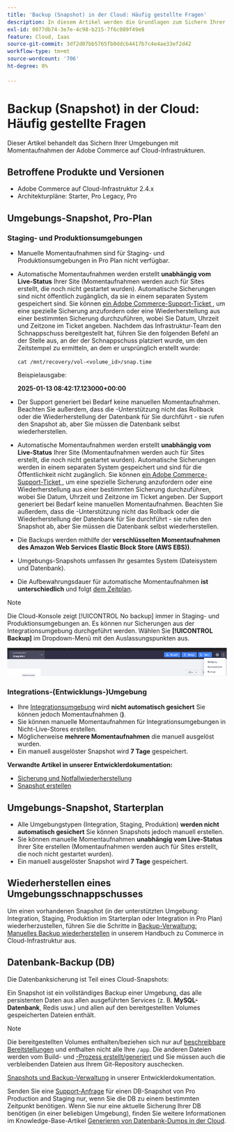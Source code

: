 ```yaml
---
title: 'Backup (Snapshot) in der Cloud: Häufig gestellte Fragen'
description: In diesem Artikel werden die Grundlagen zum Sichern Ihrer Umgebungen mit Snapshots auf Adobe Commerce in der Cloud-Infrastruktur behandelt.
exl-id: 0077db74-3e7e-4c98-b215-7f6c089f49e8
feature: Cloud, Iaas
source-git-commit: 3df2d07bb5765fb0ddcb4417b7c4e4ae33ef2d42
workflow-type: tm+mt
source-wordcount: '706'
ht-degree: 0%

---
```


# Backup (Snapshot) in der Cloud: Häufig gestellte Fragen

Dieser Artikel behandelt das Sichern Ihrer Umgebungen mit Momentaufnahmen der Adobe Commerce auf Cloud-Infrastrukturen.

## Betroffene Produkte und Versionen

* Adobe Commerce auf Cloud-Infrastruktur 2.4.x
* Architekturpläne: Starter, Pro Legacy, Pro

## Umgebungs-Snapshot, Pro-Plan

### Staging- und Produktionsumgebungen

* Manuelle Momentaufnahmen sind für Staging- und Produktionsumgebungen in Pro Plan nicht verfügbar.
* Automatische Momentaufnahmen werden erstellt **unabhängig vom Live-Status** Ihrer Site (Momentaufnahmen werden auch für Sites erstellt, die noch nicht gestartet wurden). Automatische Sicherungen sind nicht öffentlich zugänglich, da sie in einem separaten System gespeichert sind.
Sie können [ein Adobe Commerce-Support-Ticket ](/docs/commerce-knowledge-base/kb/help-center-guide/magento-help-center-user-guide.html#submit-ticket), um eine spezielle Sicherung anzufordern oder eine Wiederherstellung aus einer bestimmten Sicherung durchzuführen, wobei Sie Datum, Uhrzeit und Zeitzone im Ticket angeben. Nachdem das Infrastruktur-Team den Schnappschuss bereitgestellt hat, führen Sie den folgenden Befehl an der Stelle aus, an der der Schnappschuss platziert wurde, um den Zeitstempel zu ermitteln, an dem er ursprünglich erstellt wurde:

  `cat /mnt/recovery/vol-<volume_id>/snap.time`

  Beispielausgabe:

  <strong>2025-01-13 08:42:17.123000+00:00</strong>


* Der Support generiert bei Bedarf keine manuellen Momentaufnahmen. Beachten Sie außerdem, dass die -Unterstützung nicht das Rollback oder die Wiederherstellung der Datenbank für Sie durchführt - sie rufen den Snapshot ab, aber Sie müssen die Datenbank selbst wiederherstellen.
* Automatische Momentaufnahmen werden erstellt **unabhängig vom Live-Status** Ihrer Site (Momentaufnahmen werden auch für Sites erstellt, die noch nicht gestartet wurden). Automatische Sicherungen werden in einem separaten System gespeichert und sind für die Öffentlichkeit nicht zugänglich.
Sie können [ein Adobe Commerce-Support-Ticket ](/help/help-center-guide/help-center/magento-help-center-user-guide.md), um eine spezielle Sicherung anzufordern oder eine Wiederherstellung aus einer bestimmten Sicherung durchzuführen, wobei Sie Datum, Uhrzeit und Zeitzone im Ticket angeben. Der Support generiert bei Bedarf keine manuellen Momentaufnahmen.
Beachten Sie außerdem, dass die -Unterstützung nicht das Rollback oder die Wiederherstellung der Datenbank für Sie durchführt - sie rufen den Snapshot ab, aber Sie müssen die Datenbank selbst wiederherstellen.
* Die Backups werden mithilfe der **verschlüsselten Momentaufnahmen des Amazon Web Services Elastic Block Store (AWS EBS))**.
* Umgebungs-Snapshots umfassen Ihr gesamtes System (Dateisystem und Datenbank).
* Die Aufbewahrungsdauer für automatische Momentaufnahmen **ist unterschiedlich** und folgt [dem Zeitplan](https://experienceleague.adobe.com/en/docs/commerce-on-cloud/user-guide/architecture/pro-architecture#backup-and-disaster-recovery).

>[!NOTE]
>
>Die Cloud-Konsole zeigt [!UICONTROL No backup] immer in Staging- und Produktionsumgebungen an. Es können nur Sicherungen aus der Integrationsumgebung durchgeführt werden. Wählen Sie **[!UICONTROL Backup]** im Dropdown-Menü mit den Auslassungspunkten aus.
>
>![cloud_console_backup.png](assets/cloud_console_backup.png)

### Integrations-(Entwicklungs-)Umgebung

* Ihre [Integrationsumgebung](/help/announcements/adobe-commerce-announcements/integration-environment-enhancement-request-pro-and-starter.md) wird **nicht automatisch gesichert** Sie können jedoch Momentaufnahmen (**)**.
* Sie können manuelle Momentaufnahmen für Integrationsumgebungen in Nicht-Live-Stores erstellen.
* Möglicherweise **mehrere Momentaufnahmen** die manuell ausgelöst wurden.
* Ein manuell ausgelöster Snapshot wird **7 Tage** gespeichert.

**Verwandte Artikel in unserer Entwicklerdokumentation:**

* [Sicherung und Notfallwiederherstellung](https://experienceleague.adobe.com/en/docs/commerce-on-cloud/user-guide/architecture/pro-architecture#backup-and-disaster-recovery)
* [Snapshot erstellen](https://experienceleague.adobe.com/en/docs/commerce-on-cloud/user-guide/develop/storage/snapshots)

## Umgebungs-Snapshot, Starterplan

* Alle Umgebungstypen (Integration, Staging, Produktion) **werden nicht automatisch gesichert** Sie können Snapshots jedoch manuell erstellen.
* Sie können manuelle Momentaufnahmen **unabhängig vom Live-Status** Ihrer Site erstellen (Momentaufnahmen werden auch für Sites erstellt, die noch nicht gestartet wurden).
* Ein manuell ausgelöster Snapshot wird **7 Tage** gespeichert.

## Wiederherstellen eines Umgebungsschnappschusses

Um einen vorhandenen Snapshot (in der unterstützten Umgebung: Integration, Staging, Produktion im Starterplan oder Integration in Pro Plan) wiederherzustellen, führen Sie die Schritte in [Backup-Verwaltung: Manuelles Backup wiederherstellen](https://experienceleague.adobe.com/en/docs/commerce-cloud-service/user-guide/develop/storage/snapshots#restore-a-manual-backup) in unserem Handbuch zu Commerce in Cloud-Infrastruktur aus.

## Datenbank-Backup (DB)

Die Datenbanksicherung ist Teil eines Cloud-Snapshots:

Ein Snapshot ist ein vollständiges Backup einer Umgebung, das alle persistenten Daten aus allen ausgeführten Services (z. B. **MySQL-Datenbank**, Redis usw.) und allen auf den bereitgestellten Volumes gespeicherten Dateien enthält.

>[!NOTE]
>
>Die bereitgestellten Volumes enthalten/beziehen sich nur auf [beschreibbare Bereitstellungen](https://experienceleague.adobe.com/en/docs/commerce-on-cloud/user-guide/configure/app/properties/properties#mounts) und enthalten nicht alle Ihre `/app`. Die anderen Dateien werden vom Build- und [-Prozess erstellt/generiert](https://experienceleague.adobe.com/en/docs/commerce-on-cloud/user-guide/architecture/pro-develop-deploy-workflow#deployment-workflow) und Sie müssen auch die verbleibenden Dateien aus Ihrem Git-Repository auschecken.

[Snapshots und Backup-Verwaltung](https://experienceleague.adobe.com/en/docs/commerce-on-cloud/user-guide/develop/storage/snapshots) in unserer Entwicklerdokumentation.

Senden Sie eine [Support-Anfrage](/help/help-center-guide/help-center/magento-help-center-user-guide.md) für einen DB-Snapshot von Pro Production and Staging nur, wenn Sie die DB zu einem bestimmten Zeitpunkt benötigen. Wenn Sie nur eine aktuelle Sicherung Ihrer DB benötigen (in einer beliebigen Umgebung), finden Sie weitere Informationen im Knowledge-Base-Artikel [Generieren von Datenbank-Dumps in der Cloud](/help/how-to/general/create-database-dump-on-cloud.md).
